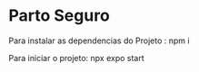 # Parto Seguro

Para instalar as dependencias do Projeto :
npm i

Para iniciar o projeto:
npx expo start
